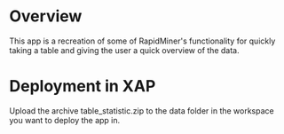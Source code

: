 # Overview
This app is a recreation of some of RapidMiner's functionality for quickly taking a table and giving the user a quick overview of the data.

# Deployment in XAP
Upload the archive table_statistic.zip to the data folder in the workspace you want to deploy the app in.

